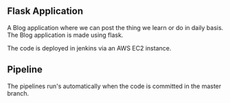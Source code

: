 **Flask Application**
----------------------

A Blog application where we can post the thing we learn or do in daily basis.
The Blog application is made using flask.

The code is deployed in jenkins via an AWS EC2 instance.

Pipeline
--------
The pipelines run's automatically when the code is committed in the master branch.